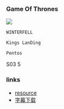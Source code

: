 ### Game Of Thrones

![](http://with.muyunyun.cn/149bd36ec2c46d8c789da45ce9ec9f7d.jpg-400)

`WINTERFELL`

`Kings LanDing`

`Pentos`

S03 5

### links

* [resource](http://www.qxfun.com/game-of-thrones.html)
* [字幕下载](https://secure.assrt.net/search2/Sub:%E6%9D%83%E5%8A%9B%E7%9A%84%E6%B8%B8%E6%88%8F+s01/?page=2)